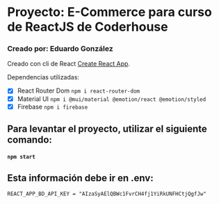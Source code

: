 # Proyecto: E-Commerce para curso de ReactJS de Coderhouse
### Creado por: Eduardo González

Creado con cli de React [Create React App](https://github.com/facebook/create-react-app).

Dependencias utilizadas: 

- [x] React Router Dom `npm i react-router-dom`
- [x] Material UI `npm i @mui/material @emotion/react @emotion/styled`
- [x] Firebase `npm i firebase`

## Para levantar el proyecto, utilizar el siguiente comando:

#### `npm start`

## Esta información debe ir en .env:
```
REACT_APP_BD_API_KEY = "AIzaSyAElQBWc1FvrCH4fj1YiRkUNFHCtjQgfJw"
```